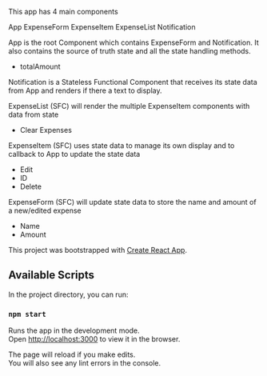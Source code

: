 This app has 4 main components

App
ExpenseForm
ExpenseItem
ExpenseList
Notification

App is the root Component which contains ExpenseForm and Notification. It also contains the source of truth state and all the state handling methods.

-   totalAmount

Notification is a Stateless Functional Component that receives its state data from App and renders if there a text to display.

ExpenseList (SFC) will render the multiple ExpenseItem components with data from state

-   Clear Expenses

ExpenseItem (SFC) uses state data to manage its own display and to callback to App to update the state data

-   Edit
-   ID
-   Delete

ExpenseForm (SFC) will update state data to store the name and amount of a new/edited expense

-   Name
-   Amount

This project was bootstrapped with [Create React App](https://github.com/facebook/create-react-app).

## Available Scripts

In the project directory, you can run:

### `npm start`

Runs the app in the development mode.<br />
Open [http://localhost:3000](http://localhost:3000) to view it in the browser.

The page will reload if you make edits.<br />
You will also see any lint errors in the console.

